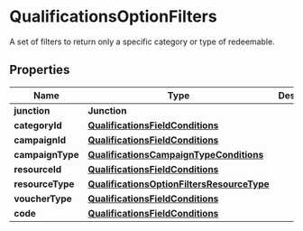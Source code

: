 

# QualificationsOptionFilters

A set of filters to return only a specific category or type of redeemable.

## Properties

| Name | Type | Description | Notes |
|------------ | ------------- | ------------- | -------------|
|**junction** | **Junction** |  |  [optional] |
|**categoryId** | [**QualificationsFieldConditions**](QualificationsFieldConditions.md) |  |  [optional] |
|**campaignId** | [**QualificationsFieldConditions**](QualificationsFieldConditions.md) |  |  [optional] |
|**campaignType** | [**QualificationsCampaignTypeConditions**](QualificationsCampaignTypeConditions.md) |  |  [optional] |
|**resourceId** | [**QualificationsFieldConditions**](QualificationsFieldConditions.md) |  |  [optional] |
|**resourceType** | [**QualificationsOptionFiltersResourceType**](QualificationsOptionFiltersResourceType.md) |  |  [optional] |
|**voucherType** | [**QualificationsFieldConditions**](QualificationsFieldConditions.md) |  |  [optional] |
|**code** | [**QualificationsFieldConditions**](QualificationsFieldConditions.md) |  |  [optional] |




